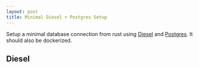 ```yaml
---
layout: post
title: Minimal Diesel + Postgres Setup
---
```


Setup a minimal database connection from rust using [Diesel](http://diesel.rs/guides/getting-started/) and [Postgres](https://hub.docker.com/_/rust). It should also be dockerized.

## Diesel